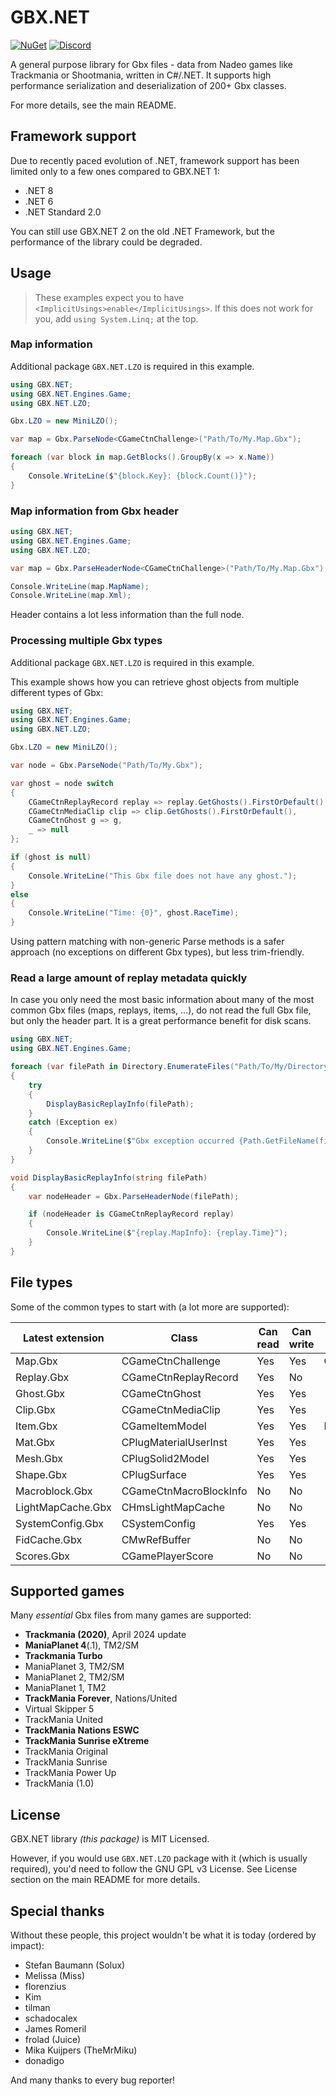 # GBX.NET

[![NuGet](https://img.shields.io/nuget/vpre/GBX.NET?style=for-the-badge&logo=nuget)](https://www.nuget.org/packages/GBX.NET/)
[![Discord](https://img.shields.io/discord/1012862402611642448?style=for-the-badge&logo=discord)](https://discord.gg/tECTQcAWC9)

A general purpose library for Gbx files - data from Nadeo games like Trackmania or Shootmania, written in C#/.NET. It supports high performance serialization and deserialization of 200+ Gbx classes.

For more details, see the main README.

## Framework support

Due to recently paced evolution of .NET, framework support has been limited only to a few ones compared to GBX.NET 1:

- .NET 8
- .NET 6
- .NET Standard 2.0

You can still use GBX.NET 2 on the old .NET Framework, but the performance of the library could be degraded.

## Usage

> These examples expect you to have `<ImplicitUsings>enable</ImplicitUsings>`. If this does not work for you, add `using System.Linq;` at the top.

### Map information

Additional package `GBX.NET.LZO` is required in this example.

```cs
using GBX.NET;
using GBX.NET.Engines.Game;
using GBX.NET.LZO;

Gbx.LZO = new MiniLZO();

var map = Gbx.ParseNode<CGameCtnChallenge>("Path/To/My.Map.Gbx");

foreach (var block in map.GetBlocks().GroupBy(x => x.Name))
{
    Console.WriteLine($"{block.Key}: {block.Count()}");
}
```

### Map information from Gbx header

```cs
using GBX.NET;
using GBX.NET.Engines.Game;
using GBX.NET.LZO;

var map = Gbx.ParseHeaderNode<CGameCtnChallenge>("Path/To/My.Map.Gbx");

Console.WriteLine(map.MapName);
Console.WriteLine(map.Xml);
```

Header contains a lot less information than the full node.

### Processing multiple Gbx types

Additional package `GBX.NET.LZO` is required in this example.

This example shows how you can retrieve ghost objects from multiple different types of Gbx:

```cs
using GBX.NET;
using GBX.NET.Engines.Game;
using GBX.NET.LZO;

Gbx.LZO = new MiniLZO();

var node = Gbx.ParseNode("Path/To/My.Gbx");

var ghost = node switch
{
    CGameCtnReplayRecord replay => replay.GetGhosts().FirstOrDefault(),
    CGameCtnMediaClip clip => clip.GetGhosts().FirstOrDefault(),
    CGameCtnGhost g => g,
    _ => null
};

if (ghost is null)
{
    Console.WriteLine("This Gbx file does not have any ghost.");
}
else
{
    Console.WriteLine("Time: {0}", ghost.RaceTime);
}
```

Using pattern matching with non-generic Parse methods is a safer approach (no exceptions on different Gbx types), but less trim-friendly.

### Read a large amount of replay metadata quickly

In case you only need the most basic information about many of the most common Gbx files (maps, replays, items, ...), do not read the full Gbx file, but only the header part. It is a great performance benefit for disk scans.

```cs
using GBX.NET;
using GBX.NET.Engines.Game;

foreach (var filePath in Directory.EnumerateFiles("Path/To/My/Directory", "*.Replay.Gbx", SearchOption.AllDirectories))
{
    try
    {
        DisplayBasicReplayInfo(filePath);
    }
    catch (Exception ex)
    {
        Console.WriteLine($"Gbx exception occurred {Path.GetFileName(filePath)}: {ex}");
    }
}

void DisplayBasicReplayInfo(string filePath)
{
    var nodeHeader = Gbx.ParseHeaderNode(filePath);

    if (nodeHeader is CGameCtnReplayRecord replay)
    {
        Console.WriteLine($"{replay.MapInfo}: {replay.Time}");
    }
}
```

## File types

Some of the common types to start with (a lot more are supported):

| Latest extension | Class | Can read | Can write | Other extension/s
| --- | --- | --- | --- | ---
| Map.Gbx | CGameCtnChallenge | Yes | Yes | Challenge.Gbx
| Replay.Gbx | CGameCtnReplayRecord | Yes | No
| Ghost.Gbx | CGameCtnGhost | Yes | Yes
| Clip.Gbx | CGameCtnMediaClip | Yes | Yes
| Item.Gbx | CGameItemModel | Yes | Yes | Block.Gbx
| Mat.Gbx | CPlugMaterialUserInst | Yes | Yes
| Mesh.Gbx | CPlugSolid2Model | Yes | Yes
| Shape.Gbx | CPlugSurface | Yes | Yes
| Macroblock.Gbx | CGameCtnMacroBlockInfo | No | No
| LightMapCache.Gbx | CHmsLightMapCache | No | No
| SystemConfig.Gbx | CSystemConfig | Yes | Yes
| FidCache.Gbx | CMwRefBuffer | No | No
| Scores.Gbx | CGamePlayerScore | No | No

## Supported games

Many *essential* Gbx files from many games are supported:

- **Trackmania (2020)**, April 2024 update
- **ManiaPlanet 4**(.1), TM2/SM
- **Trackmania Turbo**
- ManiaPlanet 3, TM2/SM
- ManiaPlanet 2, TM2/SM
- ManiaPlanet 1, TM2
- **TrackMania Forever**, Nations/United
- Virtual Skipper 5
- TrackMania United
- **TrackMania Nations ESWC**
- **TrackMania Sunrise eXtreme**
- TrackMania Original
- TrackMania Sunrise
- TrackMania Power Up
- TrackMania (1.0)

## License

GBX.NET library *(this package)* is MIT Licensed.

However, if you would use `GBX.NET.LZO` package with it (which is usually required), you'd need to follow the GNU GPL v3 License. See License section on the main README for more details.

## Special thanks

Without these people, this project wouldn't be what it is today (ordered by impact):

- Stefan Baumann (Solux)
- Melissa (Miss)
- florenzius
- Kim
- tilman
- schadocalex
- James Romeril
- frolad (Juice)
- Mika Kuijpers (TheMrMiku)
- donadigo

And many thanks to every bug reporter!